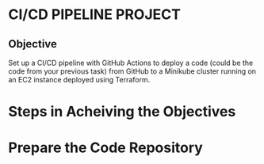 # CI/CD PIPELINE PROJECT
## Objective
Set up a CI/CD pipeline with GitHub Actions to deploy a code (could be the code from your previous task) from GitHub to a Minikube cluster running on an EC2 instance deployed using Terraform.

# Steps in Acheiving the Objectives
#  Prepare the Code Repository
